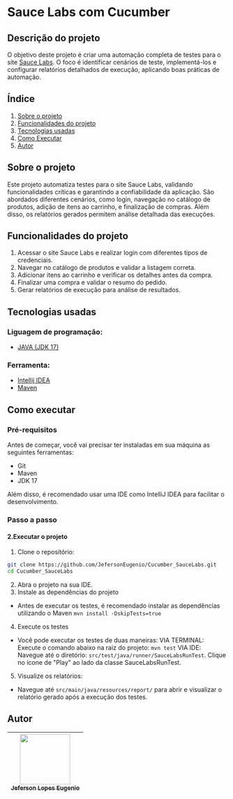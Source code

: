 # Sauce Labs com Cucumber

## Descrição do projeto
O objetivo deste projeto é criar uma automação completa de testes para o site [Sauce Labs](https://www.saucedemo.com/v1/index.html). O foco é identificar cenários de teste, implementá-los e configurar relatórios detalhados de execução, aplicando boas práticas de automação.

## Índice
1. [Sobre o projeto](#sobre-o-projeto)
2. [Funcionalidades do projeto](#funcionalidades-do-projeto)
3. [Tecnologias usadas](#tecnologias-usadas)
4. [Como Executar](#como-executar)
5. [Autor](#autor)

## Sobre o projeto
Este projeto automatiza testes para o site Sauce Labs, validando funcionalidades críticas e garantindo a confiabilidade da aplicação. São abordados diferentes cenários, como login, navegação no catálogo de produtos, adição de itens ao carrinho, e finalização de compras. Além disso, os relatórios gerados permitem análise detalhada das execuções.

## Funcionalidades do projeto
1. Acessar o site Sauce Labs e realizar login com diferentes tipos de credenciais.
2. Navegar no catálogo de produtos e validar a listagem correta.
3. Adicionar itens ao carrinho e verificar os detalhes antes da compra.
4. Finalizar uma compra e validar o resumo do pedido.
5. Gerar relatórios de execução para análise de resultados.

## Tecnologias usadas
### Liguagem de programação:
* [JAVA (JDK 17)](https://www.oracle.com/java/technologies/downloads/#java17)
### Ferramenta:
* [Intellij IDEA](https://www.jetbrains.com/pt-br/idea/)
* [Maven](https://maven.apache.org/)

## Como executar
### Pré-requisitos
Antes de começar, você vai precisar ter instaladas em sua máquina as seguintes ferramentas: 
* Git
* Maven
* JDK 17
<p>Além disso, é recomendado usar uma IDE como IntelliJ IDEA para facilitar o desenvolvimento.</p>

### Passo a passo
#### 2.Executar o projeto
1. Clone o repositório:
```bash
git clone https://github.com/JefersonEugenio/Cucumber_SauceLabs.git
cd Cucumber_SauceLabs
```
2. Abra o projeto na sua IDE.
3. Instale as dependências do projeto
* Antes de executar os testes, é recomendado instalar as dependências utilizando o Maven
 `mvn install -DskipTests=true`
4. Execute os testes
* Você pode executar os testes de duas maneiras:
  VIA TERMINAL: Execute o comando abaixo na raiz do projeto:
  ``mvn test``
  VIA IDE:
  Navegue até o diretório: `src/test/java/runner/SauceLabsRunTest`.
  Clique no ícone de "Play" ao lado da classe SauceLabsRunTest.
5. Visualize os relatórios:
* Navegue até `src/main/java/resources/report/` para abrir e visualizar o relatório gerado após a execução dos testes.

## Autor
| [<img src="https://avatars.githubusercontent.com/u/122066021?v=4" width=115><br><sub>Jeferson Lopes Eugenio</sub>](https://github.com/JefersonEuenio) |
| :---: |

